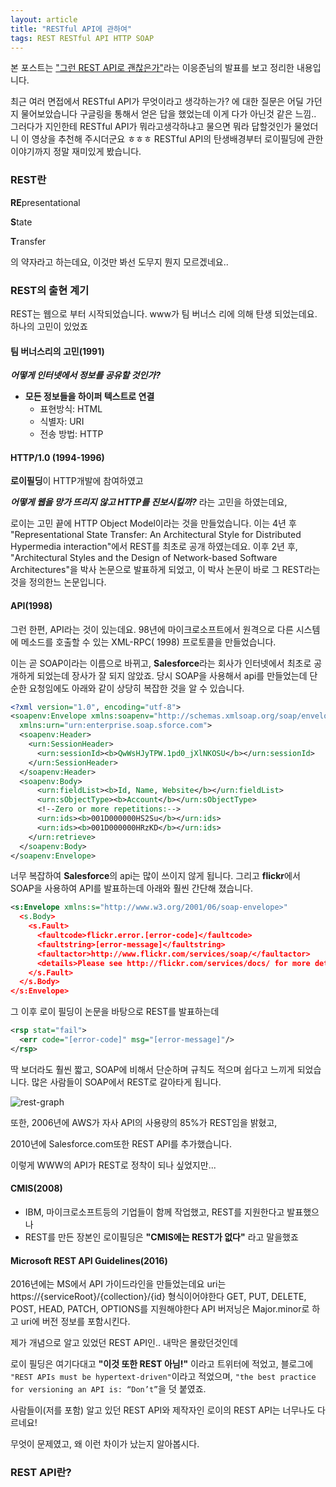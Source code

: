 ```yaml
---
layout: article
title: "RESTful API에 관하여"
tags: REST RESTful API HTTP SOAP
---
```

본 포스트는 ["그런 REST API로 괜찮은가"](https://www.youtube.com/watch?v=RP_f5dMoHFc)라는 이응준님의 발표를 보고 정리한 내용입니다.

최근 여러 면접에서 RESTful API가 무엇이라고 생각하는가? 에 대한 질문은 어딜 가던지 물어보았습니다 
구글링을 통해서 얻은 답을 했었는데 이게 다가 아닌것 같은 느낌.. 그러다가 지인한테 RESTful API가 뭐라고생각하냐고 물으면 뭐라 답할것인가 물었더니 이 영상을 추천해 주시더군요 ㅎㅎㅎ RESTful API의 탄생배경부터 로이필딩에 관한 이야기까지 정말 재미있게 봤습니다.

### REST란

**RE**presentational

**S**tate

**T**ransfer

의 약자라고 하는데요, 이것만 봐선 도무지 뭔지 모르겠네요..

### REST의 출현 계기

REST는 웹으로 부터 시작되었습니다. www가 팀 버너스 리에 의해 탄생 되었는데요. 하나의 고민이 있었죠

#### 팀 버너스리의 고민(1991)

***어떻게 인터넷에서 정보를 공유할 것인가?***

- **모든 정보들을 하이퍼 텍스트로 연결**
  - 표현방식: HTML
  - 식별자: URI
  - 전송 방법: HTTP

#### HTTP/1.0 (1994-1996)

**로이필딩**이 HTTP개발에 참여하였고

***어떻게 웹을 망가 뜨리지 않고 HTTP를 진보시킬까?*** 라는 고민을 하였는데요,

로이는 고민 끝에 HTTP Object Model이라는 것을 만들었습니다. 이는 4년 후 "Representational State Transfer: An Architectural Style for Distributed Hypermedia interaction"에서 REST를 최초로 공개 하였는데요. 이후 2년 후, "Architectural Styles and the Design of Network-based Software Architectures"을 박사 논문으로 발표하게 되었고, 이 박사 논문이 바로 그 REST라는 것을 정의한느 논문입니다.


#### API(1998)
그런 한편, API라는 것이 있는데요. 98년에 마이크로소프트에서 원격으로 다른 시스템에 메소드를 호출할 수 있는 XML-RPC( 1998) 프로토콜을 만들었습니다. 

이는 곧 SOAP이라는 이름으로 바뀌고, **Salesforce**라는 회사가 인터넷에서 최초로 공개하게 되었는데 장사가 잘 되지 않았죠. 
당시 SOAP을 사용해서 api를 만들었는데 단순한 요청임에도 아래와 같이 상당히 복잡한 것을 알 수 있습니다.

~~~xml
<?xml version="1.0", encoding="utf-8">
<soapenv:Envelope xmlns:soapenv="http://schemas.xmlsoap.org/soap/envelope/"
  xmlns:urn="urn:enterprise.soap.sforce.com">
  <soapenv:Header>
    <urn:SessionHeader>
      <urn:sessionId><b>QwWsHJyTPW.1pd0_jXlNKOSU</b></urn:sessionId>
    </urn:SessionHeader>
  </soapenv:Header>
  <soapenv:Body>
      <urn:fieldList><b>Id, Name, Website</b></urn:fieldList>
      <urn:sObjectType><b>Account</b></urn:sObjectType>
      <!--Zero or more repetitions:-->
      <urn:ids><b>001D000000HS2Su</b></urn:ids>
      <urn:ids><b>001D000000HRzKD</b></urn:ids>
    </urn:retrieve>
  </soapenv:Body>
</soapenv:Envelope>
~~~

너무 복잡하여 **Salesforce**의 api는 많이 쓰이지 않게 됩니다. 그리고 **flickr**에서 SOAP을 사용하여 API를 발표하는데 아래와 훨씬 간단해 졌습니다.

~~~xml
<s:Envelope xmlns:s="http://www.w3.org/2001/06/soap-envelope>"
  <s.Body>
    <s.Fault>
      <faultcode>flickr.error.[error-code]</faultcode>
      <faultstring>[error-message]</faultstring>
      <faultactor>http://www.flickr.com/services/soap/</faultactor>
      <details>Please see http://flickr.com/services/docs/ for more details</details>
    </s.Fault>
  </s.Body>
</s:Envelope>
~~~

그 이후 로이 필딩이 논문을 바탕으로 REST를 발표하는데

~~~xml
<rsp stat="fail">
  <err code="[error-code]" msg="[error-message]"/>
</rsp>
~~~

딱 보더라도 훨씬 짧고, SOAP에 비해서 단순하며 규칙도 적으며 쉽다고 느끼게 되었습니다.
많은 사람들이 SOAP에서 REST로 갈아타게 됩니다.

![rest-graph](https://user-images.githubusercontent.com/75003424/125241701-bdf2cb00-e326-11eb-9314-9e8085d2417d.png)


또한, 2006년에 AWS가 자사 API의 사용량의 85%가 REST임을 밝혔고,

2010년에 Salesforce.com또한 REST API를 추가했습니다.

이렇게 WWW의 API가 REST로 정착이 되나 싶었지만...


#### CMIS(2008)
  - IBM, 마이크로소프트등의 기업들이 함께 작업했고, REST를 지원한다고 발표했으나
  - REST를 만든 장본인 로이필딩은 **"CMIS에는 REST가 없다"** 라고 말을했죠



#### Microsoft REST API Guidelines(2016)

2016년에는 MS에서 API 가이드라인을 만들었는데요
uri는 https://{serviceRoot}/{collection}/{id} 형식이어야한다
GET, PUT, DELETE, POST, HEAD, PATCH, OPTIONS를 지원해야한다
API 버저닝은 Major.minor로 하고 uri에 버전 정보를 포함시킨다.

제가 개념으로 알고 있었던 REST API인.. 내막은 몰랐던것인데

로이 필딩은 여기다대고 **"이것 또한 REST 아님!"** 이라고 트위터에 적었고,
블로그에 `"REST APIs must be hypertext-driven"`이라고 적었으며, 
`"the best practice for versioning an API is: “Don’t”`을 덧 붙였죠.

사람들이(저를 포함) 알고 있던 REST API와 제작자인 로이의 REST API는 너무나도 다르네요!

무엇이 문제였고, 왜 이런 차이가 났는지 알아봅시다.


### REST API란?
